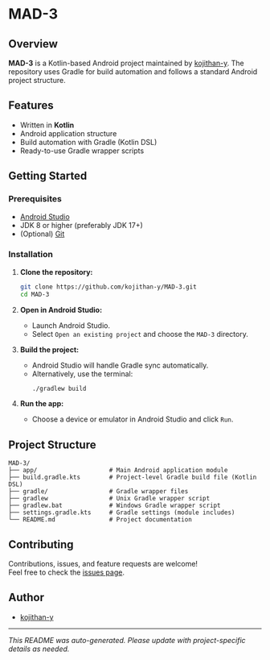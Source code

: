 # MAD-3

## Overview

**MAD-3** is a Kotlin-based Android project maintained by [kojithan-y](https://github.com/kojithan-y). The repository uses Gradle for build automation and follows a standard Android project structure.

## Features

- Written in **Kotlin**
- Android application structure
- Build automation with Gradle (Kotlin DSL)
- Ready-to-use Gradle wrapper scripts

## Getting Started

### Prerequisites

- [Android Studio](https://developer.android.com/studio)
- JDK 8 or higher (preferably JDK 17+)
- (Optional) [Git](https://git-scm.com/)

### Installation

1. **Clone the repository:**
    ```bash
    git clone https://github.com/kojithan-y/MAD-3.git
    cd MAD-3
    ```

2. **Open in Android Studio:**
    - Launch Android Studio.
    - Select `Open an existing project` and choose the `MAD-3` directory.

3. **Build the project:**
    - Android Studio will handle Gradle sync automatically.
    - Alternatively, use the terminal:
      ```bash
      ./gradlew build
      ```

4. **Run the app:**
    - Choose a device or emulator in Android Studio and click `Run`.

## Project Structure

```
MAD-3/
├── app/                    # Main Android application module
├── build.gradle.kts        # Project-level Gradle build file (Kotlin DSL)
├── gradle/                 # Gradle wrapper files
├── gradlew                 # Unix Gradle wrapper script
├── gradlew.bat             # Windows Gradle wrapper script
├── settings.gradle.kts     # Gradle settings (module includes)
└── README.md               # Project documentation
```

## Contributing

Contributions, issues, and feature requests are welcome!  
Feel free to check the [issues page](https://github.com/kojithan-y/MAD-3/issues).


## Author

- [kojithan-y](https://github.com/kojithan-y)

---
_This README was auto-generated. Please update with project-specific details as needed._


